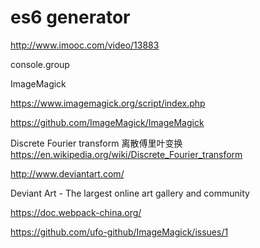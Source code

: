 # es6 generator  


http://www.imooc.com/video/13883


console.group



ImageMagick

https://www.imagemagick.org/script/index.php

https://github.com/ImageMagick/ImageMagick


Discrete Fourier transform 离散傅里叶变换  
https://en.wikipedia.org/wiki/Discrete_Fourier_transform


http://www.deviantart.com/

Deviant Art - The largest online art gallery and community


https://doc.webpack-china.org/


https://github.com/ufo-github/ImageMagick/issues/1


